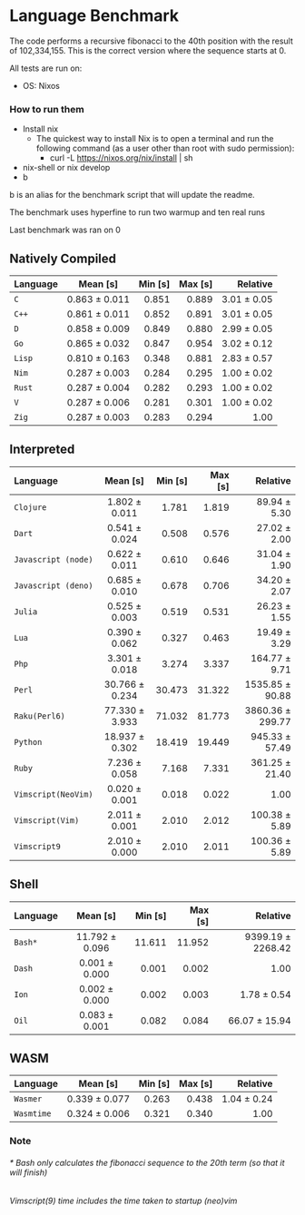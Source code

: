  # Language Benchmark
The code performs a recursive fibonacci to the 40th position with the result of 102,334,155.
This is the correct version where the sequence starts at 0.

All tests are run on:
- OS: Nixos

### How to run them
- Install nix
    - The quickest way to install Nix is to open a terminal and run the following command (as a user other than root with sudo permission):
        - curl -L https://nixos.org/nix/install | sh
- nix-shell or nix develop
- b

b is an alias for the benchmark script that will update the readme.

The benchmark uses hyperfine to run two warmup and ten real runs

Last benchmark was ran on 0


## Natively Compiled

| Language |   Mean [s]    | Min [s] | Max [s] |    Relative |
| :------- | :-----------: | ------: | ------: | ----------: | 
| `C`      | 0.863 ± 0.011 |   0.851 |   0.889 | 3.01 ± 0.05 |
| `C++`    | 0.861 ± 0.011 |   0.852 |   0.891 | 3.01 ± 0.05 |
| `D`      | 0.858 ± 0.009 |   0.849 |   0.880 | 2.99 ± 0.05 |
| `Go`     | 0.865 ± 0.032 |   0.847 |   0.954 | 3.02 ± 0.12 |
| `Lisp`   | 0.810 ± 0.163 |   0.348 |   0.881 | 2.83 ± 0.57 |
| `Nim`    | 0.287 ± 0.003 |   0.284 |   0.295 | 1.00 ± 0.02 |
| `Rust`   | 0.287 ± 0.004 |   0.282 |   0.293 | 1.00 ± 0.02 |
| `V`      | 0.287 ± 0.006 |   0.281 |   0.301 | 1.00 ± 0.02 |
| `Zig`    | 0.287 ± 0.003 |   0.283 |   0.294 |        1.00 |

## Interpreted

| Language            |    Mean [s]    | Min [s] | Max [s] |         Relative |
| :------------------ | :------------: | ------: | ------: | ---------------: | 
| `Clojure`           | 1.802 ± 0.011  |   1.781 |   1.819 |     89.94 ± 5.30 |
| `Dart`              | 0.541 ± 0.024  |   0.508 |   0.576 |     27.02 ± 2.00 |
| `Javascript (node)` | 0.622 ± 0.011  |   0.610 |   0.646 |     31.04 ± 1.90 |
| `Javascript (deno)` | 0.685 ± 0.010  |   0.678 |   0.706 |     34.20 ± 2.07 |
| `Julia`             | 0.525 ± 0.003  |   0.519 |   0.531 |     26.23 ± 1.55 |
| `Lua`               | 0.390 ± 0.062  |   0.327 |   0.463 |     19.49 ± 3.29 |
| `Php`               | 3.301 ± 0.018  |   3.274 |   3.337 |    164.77 ± 9.71 |
| `Perl`              | 30.766 ± 0.234 |  30.473 |  31.322 |  1535.85 ± 90.88 |
| `Raku(Perl6)`       | 77.330 ± 3.933 |  71.032 |  81.773 | 3860.36 ± 299.77 |
| `Python`            | 18.937 ± 0.302 |  18.419 |  19.449 |   945.33 ± 57.49 |
| `Ruby`              | 7.236 ± 0.058  |   7.168 |   7.331 |   361.25 ± 21.40 |
| `Vimscript(NeoVim)` | 0.020 ± 0.001  |   0.018 |   0.022 |             1.00 |
| `Vimscript(Vim)`    | 2.011 ± 0.001  |   2.010 |   2.012 |    100.38 ± 5.89 |
| `Vimscript9`        | 2.010 ± 0.000  |   2.010 |   2.011 |    100.36 ± 5.89 |

## Shell

| Language |    Mean [s]    | Min [s] | Max [s] |          Relative |
| :------- | :------------: | ------: | ------: | ----------------: | 
| `Bash*`  | 11.792 ± 0.096 |  11.611 |  11.952 | 9399.19 ± 2268.42 |
| `Dash`   | 0.001 ± 0.000  |   0.001 |   0.002 |              1.00 |
| `Ion`    | 0.002 ± 0.000  |   0.002 |   0.003 |       1.78 ± 0.54 |
| `Oil`    | 0.083 ± 0.001  |   0.082 |   0.084 |     66.07 ± 15.94 |

## WASM

| Language   |   Mean [s]    | Min [s] | Max [s] |    Relative |
| :--------- | :-----------: | ------: | ------: | ----------: | 
| `Wasmer`   | 0.339 ± 0.077 |   0.263 |   0.438 | 1.04 ± 0.24 |
| `Wasmtime` | 0.324 ± 0.006 |   0.321 |   0.340 |        1.00 |

### Note
###### * Bash only calculates the fibonacci sequence to the 20th term (so that it will finish)
######  Vimscript(9) time includes the time taken to startup (neo)vim